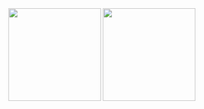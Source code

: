 <div>
	<div>
		<img height="185rem" src="https://github-readme-stats.vercel.app/api?username=guihgdias&theme=midnight-purple&show_icons=true"/>
		<img height="185rem" src="https://github-readme-stats.vercel.app/api/top-langs/?username=guihgdias&layout=compact&theme=midnight-purple"/>
	</div>
</div>
